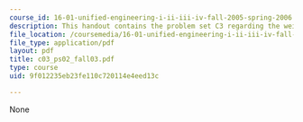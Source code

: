 ```yaml
---
course_id: 16-01-unified-engineering-i-ii-iii-iv-fall-2005-spring-2006
description: This handout contains the problem set C3 regarding the weight.
file_location: /coursemedia/16-01-unified-engineering-i-ii-iii-iv-fall-2005-spring-2006/9f012235eb23fe110c720114e4eed13c_c03_ps02_fall03.pdf
file_type: application/pdf
layout: pdf
title: c03_ps02_fall03.pdf
type: course
uid: 9f012235eb23fe110c720114e4eed13c

---
```

None